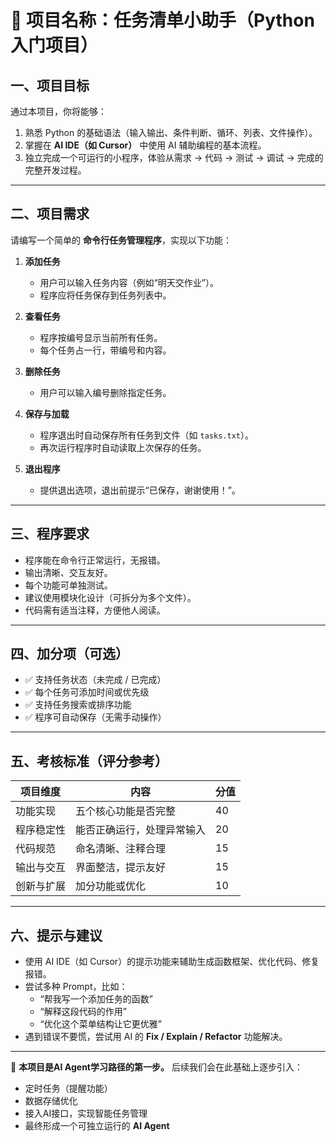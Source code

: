 # 🧩 项目名称：任务清单小助手（Python入门项目）

## 一、项目目标

通过本项目，你将能够：

1. 熟悉 Python 的基础语法（输入输出、条件判断、循环、列表、文件操作）。
2. 掌握在 **AI IDE（如 Cursor）** 中使用 AI 辅助编程的基本流程。
3. 独立完成一个可运行的小程序，体验从需求 → 代码 → 测试 → 调试 → 完成的完整开发过程。

---

## 二、项目需求

请编写一个简单的 **命令行任务管理程序**，实现以下功能：

1. **添加任务**
   - 用户可以输入任务内容（例如“明天交作业”）。
   - 程序应将任务保存到任务列表中。

2. **查看任务**
   - 程序按编号显示当前所有任务。
   - 每个任务占一行，带编号和内容。

3. **删除任务**
   - 用户可以输入编号删除指定任务。

4. **保存与加载**
   - 程序退出时自动保存所有任务到文件（如 `tasks.txt`）。
   - 再次运行程序时自动读取上次保存的任务。

5. **退出程序**
   - 提供退出选项，退出前提示“已保存，谢谢使用！”。

---

## 三、程序要求

- 程序能在命令行正常运行，无报错。  
- 输出清晰、交互友好。  
- 每个功能可单独测试。  
- 建议使用模块化设计（可拆分为多个文件）。  
- 代码需有适当注释，方便他人阅读。  

---

## 四、加分项（可选）

- ✅ 支持任务状态（未完成 / 已完成）  
- ✅ 每个任务可添加时间或优先级  
- ✅ 支持任务搜索或排序功能  
- ✅ 程序可自动保存（无需手动操作）

---

## 五、考核标准（评分参考）

| 项目维度 | 内容 | 分值 |
|-----------|------|------|
| 功能实现 | 五个核心功能是否完整 | 40 |
| 程序稳定性 | 能否正确运行，处理异常输入 | 20 |
| 代码规范 | 命名清晰、注释合理 | 15 |
| 输出与交互 | 界面整洁，提示友好 | 15 |
| 创新与扩展 | 加分功能或优化 | 10 |

---

## 六、提示与建议

- 使用 AI IDE（如 Cursor）的提示功能来辅助生成函数框架、优化代码、修复报错。
- 尝试多种 Prompt，比如：
  - “帮我写一个添加任务的函数”
  - “解释这段代码的作用”
  - “优化这个菜单结构让它更优雅”
- 遇到错误不要慌，尝试用 AI 的 **Fix / Explain / Refactor** 功能解决。

---

📘 **本项目是AI Agent学习路径的第一步。**
后续我们会在此基础上逐步引入：
- 定时任务（提醒功能）  
- 数据存储优化  
- 接入AI接口，实现智能任务管理  
- 最终形成一个可独立运行的 **AI Agent**

